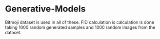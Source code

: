 # Generative-Models
Bitmoji dataset is used in all of these.
FID calculation is calculation is done taking 1000 random generated samples and 1000 random images from the dataset.
